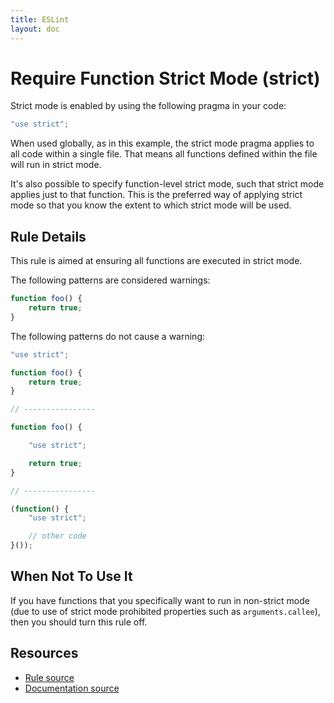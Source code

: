 ```yaml
---
title: ESLint
layout: doc
---
```

<!-- Note: No pull requests accepted for this file. See README.md in the root directory for details. -->
# Require Function Strict Mode (strict)

Strict mode is enabled by using the following pragma in your code:

```js
"use strict";
```

When used globally, as in this example, the strict mode pragma applies to all code within a single file. That means all functions defined within the file will run in strict mode.

It's also possible to specify function-level strict mode, such that strict mode applies just to that function. This is the preferred way of applying strict mode so that you know the extent to which strict mode will be used.

## Rule Details

This rule is aimed at ensuring all functions are executed in strict mode.


The following patterns are considered warnings:

```js
function foo() {
    return true;
}
```

The following patterns do not cause a warning:

```js
"use strict";

function foo() {
	return true;
}

// ----------------

function foo() {

    "use strict";

    return true;
}

// ----------------

(function() {
    "use strict";

    // other code
}());
```

## When Not To Use It

If you have functions that you specifically want to run in non-strict mode (due to use of strict mode prohibited properties such as `arguments.callee`), then you should turn this rule off.

## Resources

* [Rule source](https://github.com/eslint/eslint/tree/master/lib/rules/strict.js)
* [Documentation source](https://github.com/eslint/eslint/tree/master/docs/rules/strict.md)
